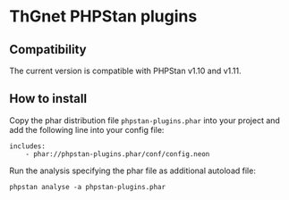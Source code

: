 # ThGnet PHPStan plugins


## Compatibility

The current version is compatible with PHPStan v1.10 and v1.11.


## How to install

Copy the phar distribution file `phpstan-plugins.phar` into your project and add the following line into your config file:

    includes:
        - phar://phpstan-plugins.phar/conf/config.neon

Run the analysis specifying the phar file as additional autoload file:

    phpstan analyse -a phpstan-plugins.phar

